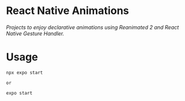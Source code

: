 # React Native Animations
###### Projects to enjoy declarative animations using Reanimated 2 and React Native Gesture Handler.

# Usage
```
npx expo start 

or 

expo start
```
